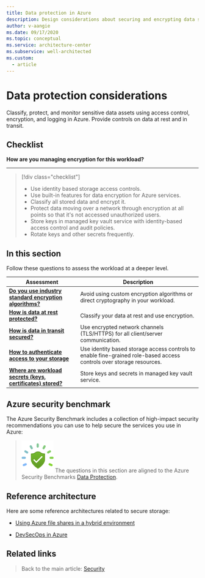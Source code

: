 ```yaml
---
title: Data protection in Azure
description: Design considerations about securing and encrypting data storage in Azure.
author: v-aangie
ms.date: 09/17/2020
ms.topic: conceptual
ms.service: architecture-center
ms.subservice: well-architected
ms.custom:
  - article
---
```


# Data protection considerations

Classify, protect, and monitor sensitive data assets using access control, encryption, and logging in Azure. Provide controls on data at rest and in transit.  

## Checklist
**How are you managing encryption for this workload?**
***
> [!div class="checklist"]
> - Use identity based storage access controls.
> - Use built-in features for data encryption for Azure services.
> - Classify all stored data and encrypt it.
> - Protect data moving over a network through encryption at all points so that it's not accessed unauthorized users.
> - Store keys in managed key vault service with identity-based access control and audit policies.
> - Rotate keys and other secrets frequently.
 
## In this section

Follow these questions to assess the workload at a deeper level.

|Assessment|Description|
|---|---|
|[**Do you use industry standard encryption algorithms?**](design-storage-encryption.md)|Avoid using custom encryption algorithms or direct cryptography in your workload.|
|[**How is data at rest protected?**](design-storage-encryption.md#data-at-rest)|Classify your data at rest and use encryption.|
|[**How is data in transit secured?**](design-storage-encryption.md#data-in-transit)|Use encrypted network channels (TLS/HTTPS) for all client/server communication.|
|[**How to authenticate access to your storage**](design-storage-keys.md)|Use identity based storage access controls to enable fine-grained role-based access controls over storage resources.|
|[**Where are workload secrets (keys, certificates) stored?**](design-storage-keys.md#key-storage)|Store keys and secrets in managed key vault service. |

## Azure security benchmark

The Azure Security Benchmark includes a collection of high-impact security recommendations you can use to help secure the services you use in Azure:

> ![GitHub logo](../../_images/benchmark-security.svg) The questions in this section are aligned to the Azure Security Benchmarks [Data Protection](/azure/security/benchmarks/security-control-data-protection).

## Reference architecture
Here are some reference architectures related to secure storage:

- [Using Azure file shares in a hybrid environment](/architecture/hybrid/azure-file-share)

- [DevSecOps in Azure](/azure/architecture/solution-ideas/articles/devsecops-in-azure)

## Related links

> Back to the main article: [Security](/azure/architecture/framework/security/overview)
